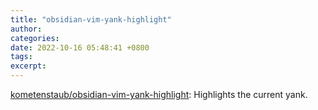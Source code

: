 ```yaml
---
title: "obsidian-vim-yank-highlight"
author: 
categories: 
date: 2022-10-16 05:48:41 +0800
tags: 
excerpt: 
---
```




[kometenstaub/obsidian-vim-yank-highlight](https://github.com/kometenstaub/obsidian-vim-yank-highlight): Highlights the current yank.














